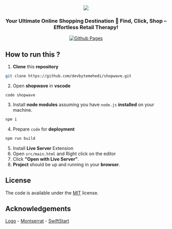 <div align="center"><a href="https://github.com/devbytemehedi/shopwave.git"><img src="./src/assets/logo/logo.png"></a>
 <h3><strong>Your Ultimate Online Shopping Destination 🌟 Find, Click, Shop – Effortless Retail Therapy!</strong></h3>
<a href="https://dub.sh/shopwave"><img src="https://img.shields.io/badge/github%20pages-121013?style=for-the-badge&logo=github&logoColor=white" alt="Github Pages"></a></div>

## How to run this ?

1. **Clone** this **repository**

```bash
git clone https://github.com/devbytemehedi/shopwave.git
```

2. Open **shopwave** in **vscode**

```pwsh
code shopwave
```

3. Install **node modules** assuming you have `node.js` **installed** on your machine.

```bash
npm i
```

4. Prepare `code` for **deployment**

```bash
npm run build
```

5. Install **Live Server** Extension
6. Open `src/main.html` and Right click on the editor
7. Click **"Open with Live Server"**.
8. **Project** should be up and running in your **browser**.



## License

The code is available under the [MIT](./LICENSE) license.

## Acknowledgements

 [Logo](https://logo.com/) - [Montserrat](https://fonts.google.com/specimen/Montserrat) - [SwiftStart](https://github.com/devbytemehedi/swiftstart)

